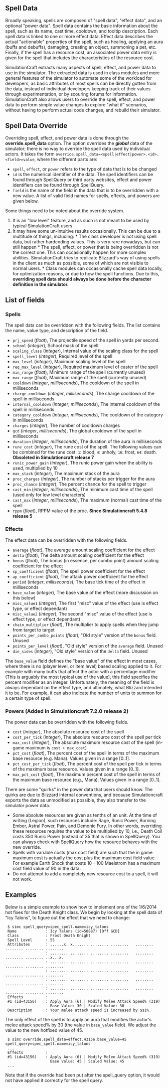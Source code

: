 ## Spell Data

Broadly speaking, spells are composed of "spell data", "effect data", and an optional "power data". Spell data contains the basic information about the spell, such as its name, cast time, cooldown, and tooltip description. Each spell data is linked to one or more effect data. Effect data describes the actual "actionable" properties of the spell, such as healing, applying an aura (buffs and debuffs), damaging, creating an object, summoning a pet, etc. Finally, if the spell has a resource cost, an associated power data entry is given for the spell that includes the characteristics of the resource cost.

SimulationCraft extracts many aspects of spell, effect, and power data to use in the simulator. The extracted data is used in class modules and more general features of the simulator to automate some of the workload for developers, as basic attributes of most spells can be directly gotten from the data, instead of individual developers keeping track of their values through experimentation, or by scouring forums for information. SimulationCraft also allows users to override the spell, effect, and power data to perform simple value changes to explore "what if" scenarios, without having to perform actual code changes, and rebuild their simulator.

## Spell Data Override

Overriding spell, effect, and power data is done through the **override.spell\_data** option. The option overrides the **_global_** data of the simulator; there is no way to override the spell data used by individual actors. It takes the form `override.spell_data=<spell|effect|power>.<id>.<field>=value`, where the different parts are:
  * `spell`, `effect`, or `power` refers to the type of data that is to be changed
  * `id` is the numerical identifier of the data. The spell identifiers can be found through SpellQuery or third party websites, effect and power identifiers can be found through SpellQuery.
  * `field` is the name of the field in the data that is to be overridden with a new value. A list of valid field names for spells, effects, and powers are given below.

Some things need to be noted about the override system.
  1. It is an "low level" feature, and as such is not meant to be used by typical SimulationCraft users
  1. It may have some un-intuitive results occasionally. This can be due to a multitude of things, including:
    * The class developer is not using spell data, but rather hardcoding values. This is very rare nowadays, but can still happen
    * The spell, effect, or power that is being overridden is not the correct one. This can occasionally happen for more complex abilities. SimulationCraft tries to replicate Blizzard's way of using spells in the client as much as possible, some of which are not visible to normal users.
    * Class modules can occasionally cache spell data locally, for optimization reasons, or due to how the spell functions. Due to this, **overriding spell data should always be done before the character definition in the simulator.**

## List of fields

### Spells 

The spell data can be overridden with the following fields. The list contains the name, value type, and description of the field.
  * `prj_speed` (_float_), The projectile speed of the spell in yards per second.
  * `school` (_integer_), School mask of the spell
  * `scaling_class` (_integer_), Internal value of the scaling class for the spell
  * `spell_level` (_integer_), Required level of the spell
  * `max_level` (_integer_), Maximum scaling level of the spell
  * `req_max_level` (_integer_), Required maximum level of caster of the spell
  * `min_range` (_float_), Minimum range of the spell (currently unused)
  * `max_range` (_float_), Maximum range of the spell (currently unused)
  * `cooldown` (_integer_, _milliseconds_), The cooldown of the spell in milliseconds
  * `charge_cooldown` (_integer_, _milliseconds_), The charge cooldown of the spell in milliseconds
  * `internal_cooldown` (_integer_, _milliseconds_), The internal cooldown of the spell in milliseconds
  * `category_cooldown` (_integer_, _milliseconds_), The cooldown of the category in milliseconds
  * `charges` (_integer_), The number of cooldown charges
  * `gcd` (_integer_, _milliseconds_), The global cooldown of the spell in milliseconds
  * `duration` (_integer_, _milliseconds_), The duration of the aura in milliseconds
  * `rune_cost` (_integer_), The rune cost of the spell. The following values can be combined for the rune cost: `1`: blood, `4`: unholy, `16`: frost, `64`: death. **Obsoleted in Simulationcraft release 7**
  * `runic_power_gain` (_integer_), The runic power gain when the ability is used, multiplied by 10
  * `max_stack` (_integer_), The maximum stack of the aura
  * `proc_charges` (_integer_), The number of stacks per trigger for the aura
  * `proc_chance` (_integer_), The percent chance for the spell to trigger
  * `cast_min` (_integer_, _milliseconds_), The minimum cast time of the spell (used only for low level characters)
  * `cast_max` (_integer_, _milliseconds_), The maximum (normal) cast time of the spell
  * `rppm` (_float_), RPPM value of the proc. **Since Simulationcraft 5.4.8 release 5**

### Effects

The effect data can be overridden with the following fields.
  * `average` (_float_), The average amount scaling coefficient for the effect
  * `delta` (_float_), The delta amount scaling coefficient for the effect
  * `bonus` (_float_), The bonus (in essence, per combo point) amount scaling coefficient for the effect
  * `sp_coefficient` (_float_), The spell power coefficient for the effect
  * `ap_coefficient` (_float_), The attack power coefficient for the effect
  * `period` (_integer_, _milliseconds_), The base tick time of the effect in milliseconds
  * `base_value` (_integer_), The base value of the effect (more discussion on this below)
  * `misc_value1` (_integer_), The first "misc" value of the effect (use is effect type, or effect dependant)
  * `misc_value2` (_integer_), The second "misc" value of the effect (use is effect type, or effect dependant)
  * `chain_multiplier` (_float_), The multiplier to apply spells when they jump from target to target
  * `points_per_combo_points` (_float_), "Old style" version of the `bonus` field. Unused
  * `points_per_level` (_float_), "Old style" version of the `average` field. Unused
  * `die_sides` (_integer_), "Old style" version of the `delta` field. Unused

The `base_value` field defines the "base value" of the effect in most cases, where there is no (player level, or item level) based scaling applied to it. For example with many buffs that affect the actor with a percentage modifier (This is arguably the most typical use of the value), this field specifies the percent modifier as an integer. Unfortunately, the meaning of the field is always dependant on the effect type, and ultimately, what Blizzard intended it to be. For example, it can also indicate the number of units to summon for a certain type of spell.

### Powers (Added in Simulationcraft 7.2.0 release 2)

The power data can be overridden with the following fields.
  * `cost` (_integer_), The absolute resource cost of the spell
  * `cost_per_tick` (_integer_), The absolute resource cost of the spell per tick
  * `max_cost` (_integer_), The absolute maximum resource cost of the spell (in-game maximum is `cost + max_cost`)
  * `pct_cost` (_float_), The percent cost of the spell in terms of the maximum base resource (e.g. Mana). Values given in a range [0..1].
  * `pct_cost_per_tick` (_float_), The percent cost of the spell per tick in terms of the maximum base resource. Values given in a range [0..1].
  * `max_pct_cost` (_float_), The maximum percent cost of the spell in terms of the maximum base resource (e.g., Mana). Values given in a range [0..1].

There are some "quirks" in the power data that users should know. The quirks are due to Blizzard internal conventions, and because Simulationcraft exports the data as unmodified as possible, they also transfer to the simulator power data.
  * Some absolute resources are given as tenths of an unit. At the time of writing (Legion), such resources include: Rage, Runic Power, Burning Ember, Astral Power, Pain, and Demonic Fury. In other words, overriding these resources requires the value to be multiplied by 10, i.e., Death Coil costs 350 Runic Power (instead of 35 that is shown in SpellQuery). You can always check with SpellQuery how the resource behaves with the new override.
  * Spells with variable costs (max cost field) are such that the in game maximum cost is actually the cost plus the maximum cost field value. For example Earth Shock that costs 10 - 100 Maelstrom has a maximum cost field value of 90 in the data.
  * Do not attempt to add a completely new resource cost to a spell, it will not work.
 
## Examples

Below is a simple example to show how to implement one of the 1/6/2014 hot fixes for the Death Knight class. We begin by looking at the spell data of "Icy Talons", to figure out the effect that we need to change:

```
 $ simc spell_query=spec_spell.name=icy_talons
 Name             : Icy Talons (id=50887) [Off GCD]
 Class            : Frost Death Knight
 Spell Level      : 55
 Attributes       : ......x. x....... ........ ........   ........ ........ ........ ........ 
                  : ........ ........ ........ ........   ........ ........ ........ ..x...x. 
                  : ........ ........ ........ ........   ........ ........ ........ ........ 
                  : ........ ........ ........ ........   ........ ........ ........ ........ 
                  : ........ ........ ........ ........   ........ ........ ........ ........ 
                  : ........ ........ ........ ........   ........ ........ ........ ........ 
 Effects          :
 #1 (id=43156)    : Apply Aura (6) | Modify Melee Attack Speed% (319)
                    Base Value: 30 | Scaled Value: 30
 Description      : Your melee attack speed is increased by $s1%.
```

The only effect of the spell is to apply an aura that modifies the actor's melee attack speed% by 30 (the value in `base_value` field). We adjust the value to the new hotfixed value of 45.

```
 $ simc override.spell_data=effect.43156.base_value=45 spell_query=spec_spell.name=icy_talons
 ...
 Effects          :
 #1 (id=43156)    : Apply Aura (6) | Modify Melee Attack Speed% (319)
                    Base Value: 45 | Scaled Value: 45
 ...
```

Note that if the override had been put after the spell\_query option, it would not have applied it correctly for the spell query.